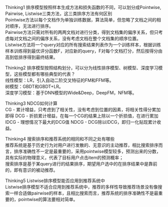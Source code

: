 Thinking1	排序模型按照样本生成方法和损失函数的不同，可以划分成Pointwise, Pairwise, Listwise三类方法，这三类排序方法有何区别    
Pointwise方法以每个文档作为单独训练数据，算法简单，但忽略了文档之间的相对顺序，无法进行排序。    
Pairwise方法只需对所有的两两文档对进行分类，得到文档集的偏序关系，但只考虑每对文档之间的偏序关系，没有考虑文档在整个文档集的顺序位置。    
Listwise方法将一个query对应的所有搜索结果列表作为一个训练样本，根据训练样本训练得到最优评分函数F，对应新的query，F对每个文档打分，然后按得分由高到低排序得到最终结果。    
    
Thinking2	排序模型按照结构划分，可以分为线性排序模型、树模型、深度学习模型，这些模型都有哪些典型的代表？    
线性模型：LR，引入自动二阶交叉特征的FM和FFM等。    
树模型：GBDT和GBDT+LR。    
深度学习模型：基于DNN模型的Wide&Deep，DeepFM，NFM等。    
    
Thinking3	NDCG如何计算    
CG - 累计增益，只考虑到了相关性，没有考虑到位置的因素，将相关性得分累加即得
DCG - 折损累计增益，在每一个CG的结果上除以一个折损值，在进行累加
IDCG - 理想情况下最大的DCG值
NDCG - DCG除以IDCG，即归一化贴现累计收益。    
    
Thinking4	搜索排序和推荐系统的相同和不同之处有哪些    
推荐系统是基于历史行为对用户进行发散的、无意识的主动推荐，相比搜索排序而言，排序准确性不一定是最重要的，采用pointwise模型较多，预测出来的分数，具有实际的物理意义，代表了目标用户点击item的预测概率；  
搜索排序是基于某query进行的结果排序，期望用户选中的在排序结果中是靠前的，即有意识的被动推荐。    
        
Thinking5	Listwise排序模型能否应用到推荐系统中    
Listwise排序模型不适合应用到推荐系统中，推荐的多样性导致推荐场景没有像搜索一样合适做pairwise的样本，且相比搜索而言，推荐系统的排序准确性不是最重要的，pointwise的算法要相对简单。  